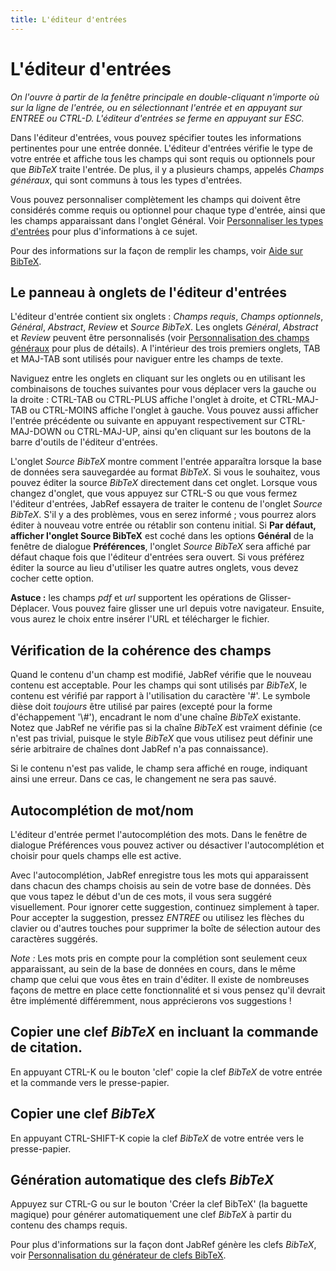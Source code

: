 ```yaml
---
title: L'éditeur d'entrées
---
```


# L'éditeur d'entrées

*On l'ouvre à partir de la fenêtre principale en double-cliquant n'importe où sur la ligne de l'entrée, ou en sélectionnant l'entrée et en appuyant sur ENTREE ou CTRL-D. L'éditeur d'entrées se ferme en appuyant sur ESC.*

Dans l'éditeur d'entrées, vous pouvez spécifier toutes les informations pertinentes pour une entrée donnée. L'éditeur d'entrées vérifie le type de votre entrée et affiche tous les champs qui sont requis ou optionnels pour que *BibTeX* traite l'entrée. De plus, il y a plusieurs champs, appelés *Champs généraux*, qui sont communs à tous les types d'entrées.

Vous pouvez personnaliser complètement les champs qui doivent être considérés comme requis ou optionnel pour chaque type d'entrée, ainsi que les champs apparaissant dans l'onglet Général. Voir [Personnaliser les types d'entrées](CustomEntriesHelp) pour plus d'informations à ce sujet.

Pour des informations sur la façon de remplir les champs, voir [Aide sur BibTeX](BibtexHelp).

## Le panneau à onglets de l'éditeur d'entrées

L'éditeur d'entrée contient six onglets : *Champs requis*, *Champs optionnels*, *Général*, *Abstract*, *Review* et *Source BibTeX*. Les onglets *Général*, *Abstract* et *Review* peuvent être personnalisés (voir [Personnalisation des champs généraux](GeneralFields) pour plus de détails). A l'intérieur des trois premiers onglets, TAB et MAJ-TAB sont utilisés pour naviguer entre les champs de texte.

Naviguez entre les onglets en cliquant sur les onglets ou en utilisant les combinaisons de touches suivantes pour vous déplacer vers la gauche ou la droite : CTRL-TAB ou CTRL-PLUS affiche l'onglet à droite, et CTRL-MAJ-TAB ou CTRL-MOINS affiche l'onglet à gauche. Vous pouvez aussi afficher l'entrée précédente ou suivante en appuyant respectivement sur CTRL-MAJ-DOWN ou CTRL-MAJ-UP, ainsi qu'en cliquant sur les boutons de la barre d'outils de l'éditeur d'entrées.

L'onglet *Source BibTeX* montre comment l'entrée apparaîtra lorsque la base de données sera sauvegardée au format *BibTeX*. Si vous le souhaitez, vous pouvez éditer la source *BibTeX* directement dans cet onglet. Lorsque vous changez d'onglet, que vous appuyez sur CTRL-S ou que vous fermez l'éditeur d'entrées, JabRef essayera de traiter le contenu de l'onglet *Source BibTeX*. S'il y a des problèmes, vous en serez informé ; vous pourrez alors éditer à nouveau votre entrée ou rétablir son contenu initial. Si **Par défaut, afficher l'onglet Source BibTeX** est coché dans les options **Général** de la fenêtre de dialogue **Préférences**, l'onglet *Source BibTeX* sera affiché par défaut chaque fois que l'éditeur d'entrées sera ouvert. Si vous préférez éditer la source au lieu d'utiliser les quatre autres onglets, vous devez cocher cette option.

**Astuce :** les champs *pdf* et *url* supportent les opérations de Glisser-Déplacer. Vous pouvez faire glisser une url depuis votre navigateur. Ensuite, vous aurez le choix entre insérer l'URL et télécharger le fichier.

## Vérification de la cohérence des champs

Quand le contenu d'un champ est modifié, JabRef vérifie que le nouveau contenu est acceptable. Pour les champs qui sont utilisés par *BibTeX*, le contenu est vérifié par rapport à l'utilisation du caractère '\#'. Le symbole dièse doit *toujours* être utilisé par paires (excepté pour la forme d'échappement '\\\#'), encadrant le nom d'une chaîne *BibTeX* existante. Notez que JabRef ne vérifie pas si la chaîne *BibTeX* est vraiment définie (ce n'est pas trivial, puisque le style *BibTeX* que vous utilisez peut définir une série arbitraire de chaînes dont JabRef n'a pas connaissance).

Si le contenu n'est pas valide, le champ sera affiché en rouge, indiquant ainsi une erreur. Dans ce cas, le changement ne sera pas sauvé.

## Autocomplétion de mot/nom

L'éditeur d'entrée permet l'autocomplétion des mots. Dans le fenêtre de dialogue Préférences vous pouvez activer ou désactiver l'autocomplétion et choisir pour quels champs elle est active.

Avec l'autocomplétion, JabRef enregistre tous les mots qui apparaissent dans chacun des champs choisis au sein de votre base de données. Dès que vous tapez le début d'un de ces mots, il vous sera suggéré visuellement. Pour ignorer cette suggestion, continuez simplement à taper. Pour accepter la suggestion, pressez *ENTREE* ou utilisez les flèches du clavier ou d'autres touches pour supprimer la boîte de sélection autour des caractères suggérés.

*Note :* Les mots pris en compte pour la complétion sont seulement ceux apparaissant, au sein de la base de données en cours, dans le même champ que celui que vous êtes en train d'éditer. Il existe de nombreuses façons de mettre en place cette fonctionnalité et si vous pensez qu'il devrait être implémenté différemment, nous apprécierons vos suggestions !

## Copier une clef *BibTeX* en incluant la commande de citation.

En appuyant CTRL-K ou le bouton 'clef' copie la clef *BibTeX* de votre entrée et la commande vers le presse-papier.

## Copier une clef *BibTeX*

En appuyant CTRL-SHIFT-K copie la clef *BibTeX* de votre entrée vers le presse-papier.

## Génération automatique des clefs *BibTeX*

Appuyez sur CTRL-G ou sur le bouton 'Créer la clef BibTeX' (la baguette magique) pour générer automatiquement une clef *BibTeX* à partir du contenu des champs requis.

Pour plus d'informations sur la façon dont JabRef génère les clefs *BibTeX*, voir [Personnalisation du générateur de clefs BibTeX](LabelPatterns).
